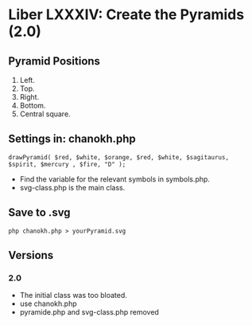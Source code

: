 Liber LXXXIV: Create the Pyramids (2.0)
=======================================

## Pyramid Positions

1. Left.
2. Top.
3. Right.
4. Bottom.
5. Central square.

## Settings in: chanokh.php

~~~~
drawPyramid( $red, $white, $orange, $red, $white, $sagitaurus, $spirit, $mercury , $fire, "D" );
~~~~

* Find the variable for the relevant symbols in symbols.php.
* svg-class.php is the main class.

## Save to .svg

~~~~
php chanokh.php > yourPyramid.svg
~~~~

## Versions

### 2.0

* The initial class was too bloated.
* use chanokh.php 
* pyramide.php and svg-class.php removed
